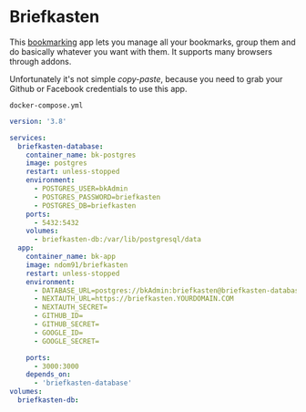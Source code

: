 # Briefkasten
This [bookmarking](https://github.com/ndom91/briefkasten) app lets you manage all your bookmarks, group them and do basically whatever you want with them. It supports many browsers through addons.

Unfortunately it's not simple *copy-paste*, because you need to grab your Github or Facebook credentials to use this app.

``docker-compose.yml``
```yaml
version: '3.8'

services:
  briefkasten-database:
    container_name: bk-postgres
    image: postgres
    restart: unless-stopped
    environment:
      - POSTGRES_USER=bkAdmin
      - POSTGRES_PASSWORD=briefkasten
      - POSTGRES_DB=briefkasten
    ports:
      - 5432:5432
    volumes:
      - briefkasten-db:/var/lib/postgresql/data
  app:
    container_name: bk-app
    image: ndom91/briefkasten
    restart: unless-stopped
    environment:
      - DATABASE_URL=postgres://bkAdmin:briefkasten@briefkasten-database:5432/briefkasten?sslmode=disable
      - NEXTAUTH_URL=https://briefkasten.YOURDOMAIN.COM
      - NEXTAUTH_SECRET=
      - GITHUB_ID=
      - GITHUB_SECRET=
      - GOOGLE_ID=
      - GOOGLE_SECRET=

    ports:
      - 3000:3000
    depends_on:
      - 'briefkasten-database'
volumes:
  briefkasten-db:
```

